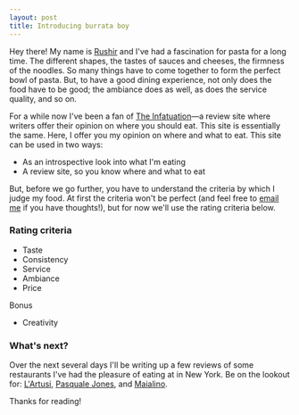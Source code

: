 ```yaml
---
layout: post
title: Introducing burrata boy
---
```


Hey there! My name is [Rushir](https://imrushir.com) and I've had a fascination for pasta for a long time. The different shapes, the tastes of sauces and cheeses, the firmness of the noodles. So many things have to come together to form the perfect bowl of pasta. But, to have a good dining experience, not only does the food have to be good; the ambiance does as well, as does the service quality, and so on.

For a while now I've been a fan of [The Infatuation](https://www.theinfatuation.com/)—a review site where writers offer their opinion on where you should eat. This site is essentially the same. Here, I offer you my opinion on where and what to eat. This site can be used in two ways:
* As an introspective look into what I'm eating
* A review site, so you know where and what to eat  

But, before we go further, you have to understand the criteria by which I judge my food. At first the criteria won't be perfect (and feel free to [email me](mailto:rushikh@gmail.com) if you have thoughts!), but for now we'll use the rating criteria below.

### Rating criteria

* Taste
* Consistency
* Service
* Ambiance
* Price

Bonus
* Creativity

### What's next?

Over the next several days I'll be writing up a few reviews of some restaurants I've had the pleasure of eating at in New York. Be on the lookout for: [L'Artusi](https://www.lartusi.com/), [Pasquale Jones](https://www.pasqualejones.com/), and [Maialino](https://maialinonyc.com/).

Thanks for reading!
